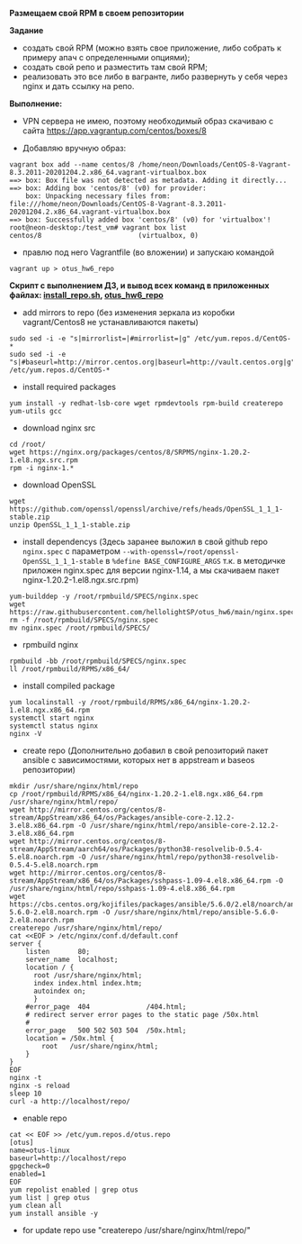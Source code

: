 **Размещаем свой RPM в своем репозитории**

**Задание**

- создать свой RPM (можно взять свое приложение, либо собрать к примеру апач с определенными опциями);
- создать свой репо и разместить там свой RPM;
- реализовать это все либо в вагранте, либо развернуть у себя через nginx и дать ссылку на репо.

**Выполнение:**

- VPN сервера не имею, поэтому необходимый образ скачиваю с сайта https://app.vagrantup.com/centos/boxes/8

- Добавляю вручную образ:
```
vagrant box add --name centos/8 /home/neon/Downloads/CentOS-8-Vagrant-8.3.2011-20201204.2.x86_64.vagrant-virtualbox.box
==> box: Box file was not detected as metadata. Adding it directly...
==> box: Adding box 'centos/8' (v0) for provider: 
    box: Unpacking necessary files from: file:///home/neon/Downloads/CentOS-8-Vagrant-8.3.2011-20201204.2.x86_64.vagrant-virtualbox.box
==> box: Successfully added box 'centos/8' (v0) for 'virtualbox'!
root@neon-desktop:/test_vm# vagrant box list
centos/8                        (virtualbox, 0)
```
- правлю под него Vagrantfile (во вложении) и запускаю командой 
```
vagrant up > otus_hw6_repo
```

**Скрипт с выполнением ДЗ, и вывод всех команд в приложенных файлах: [install_repo.sh](https://github.com/hellolightSP/otus_hw6/blob/main/install_repo.sh),
[otus_hw6_repo](https://github.com/hellolightSP/otus_hw6/blob/main/otus_hw6_repo)**


- add mirrors to repo (без изменения зеркала из коробки vagrant/Centos8 не устанавливаются пакеты)

```
sudo sed -i -e "s|mirrorlist=|#mirrorlist=|g" /etc/yum.repos.d/CentOS-*
sudo sed -i -e "s|#baseurl=http://mirror.centos.org|baseurl=http://vault.centos.org|g" /etc/yum.repos.d/CentOS-*
```

- install required packages
```
yum install -y redhat-lsb-core wget rpmdevtools rpm-build createrepo yum-utils gcc
```

- download nginx src
```
cd /root/
wget https://nginx.org/packages/centos/8/SRPMS/nginx-1.20.2-1.el8.ngx.src.rpm
rpm -i nginx-1.*
```

- download OpenSSL
```
wget https://github.com/openssl/openssl/archive/refs/heads/OpenSSL_1_1_1-stable.zip
unzip OpenSSL_1_1_1-stable.zip
```
- install dependencys (Здесь заранее выложил в свой github repo ```nginx.spec``` с параметром ```--with-openssl=/root/openssl-OpenSSL_1_1_1-stable``` в ```%define BASE_CONFIGURE_ARGS``` т.к. в методичке приложен nginx.spec для версии nginx-1.14, а мы скачиваем пакет nginx-1.20.2-1.el8.ngx.src.rpm)
```
yum-builddep -y /root/rpmbuild/SPECS/nginx.spec
wget https://raw.githubusercontent.com/hellolightSP/otus_hw6/main/nginx.spec
rm -f /root/rpmbuild/SPECS/nginx.spec
mv nginx.spec /root/rpmbuild/SPECS/
```
- rpmbuild nginx
```
rpmbuild -bb /root/rpmbuild/SPECS/nginx.spec
ll /root/rpmbuild/RPMS/x86_64/
```

- install compiled package
```
yum localinstall -y /root/rpmbuild/RPMS/x86_64/nginx-1.20.2-1.el8.ngx.x86_64.rpm
systemctl start nginx
systemctl status nginx
nginx -V
```

- create repo (Дополнительно добавил в свой репозиторий пакет ansible с зависимостями, которых нет в appstream и baseos репозитории)
```
mkdir /usr/share/nginx/html/repo
cp /root/rpmbuild/RPMS/x86_64/nginx-1.20.2-1.el8.ngx.x86_64.rpm /usr/share/nginx/html/repo/
wget http://mirror.centos.org/centos/8-stream/AppStream/x86_64/os/Packages/ansible-core-2.12.2-3.el8.x86_64.rpm -O /usr/share/nginx/html/repo/ansible-core-2.12.2-3.el8.x86_64.rpm
wget http://mirror.centos.org/centos/8-stream/AppStream/aarch64/os/Packages/python38-resolvelib-0.5.4-5.el8.noarch.rpm -O /usr/share/nginx/html/repo/python38-resolvelib-0.5.4-5.el8.noarch.rpm
wget http://mirror.centos.org/centos/8-stream/AppStream/x86_64/os/Packages/sshpass-1.09-4.el8.x86_64.rpm -O /usr/share/nginx/html/repo/sshpass-1.09-4.el8.x86_64.rpm
wget https://cbs.centos.org/kojifiles/packages/ansible/5.6.0/2.el8/noarch/ansible-5.6.0-2.el8.noarch.rpm -O /usr/share/nginx/html/repo/ansible-5.6.0-2.el8.noarch.rpm
createrepo /usr/share/nginx/html/repo/
cat <<EOF > /etc/nginx/conf.d/default.conf
server {
    listen       80;
    server_name  localhost;
    location / {
      root /usr/share/nginx/html;
      index index.html index.htm;
      autoindex on;
      }
    #error_page  404              /404.html;
    # redirect server error pages to the static page /50x.html
    #
    error_page   500 502 503 504  /50x.html;
    location = /50x.html {
        root   /usr/share/nginx/html;
    }
}
EOF
nginx -t
nginx -s reload
sleep 10
curl -a http://localhost/repo/
```

- enable repo
```
cat << EOF >> /etc/yum.repos.d/otus.repo
[otus]
name=otus-linux
baseurl=http://localhost/repo
gpgcheck=0
enabled=1
EOF
yum repolist enabled | grep otus
yum list | grep otus
yum clean all
yum install ansible -y
```
- for update repo use "createrepo /usr/share/nginx/html/repo/"
